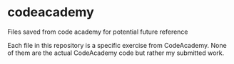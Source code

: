 # codeacademy
Files saved from code academy for potential future reference

Each file in this repository is a specific exercise from CodeAcademy.  None of them are the actual CodeAcademy code but rather my submitted work.

